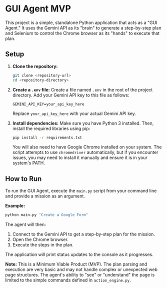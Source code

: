 # GUI Agent MVP

This project is a simple, standalone Python application that acts as a "GUI Agent." It uses the Gemini API as its "brain" to generate a step-by-step plan and Selenium to control the Chrome browser as its "hands" to execute that plan.

## Setup

1.  **Clone the repository:**
    ```bash
    git clone <repository-url>
    cd <repository-directory>
    ```

2.  **Create a `.env` file:**
    Create a file named `.env` in the root of the project directory. Add your Gemini API key to this file as follows:
    ```
    GEMINI_API_KEY=your_api_key_here
    ```
    Replace `your_api_key_here` with your actual Gemini API key.

3.  **Install dependencies:**
    Make sure you have Python 3 installed. Then, install the required libraries using pip:
    ```bash
    pip install -r requirements.txt
    ```
    You will also need to have Google Chrome installed on your system. The script attempts to use `chromedriver` automatically, but if you encounter issues, you may need to install it manually and ensure it is in your system's PATH.

## How to Run

To run the GUI Agent, execute the `main.py` script from your command line and provide a mission as an argument.

**Example:**

```bash
python main.py "Create a Google Form"
```

The agent will then:
1.  Connect to the Gemini API to get a step-by-step plan for the mission.
2.  Open the Chrome browser.
3.  Execute the steps in the plan.

The application will print status updates to the console as it progresses.

**Note:** This is a Minimum Viable Product (MVP). The plan parsing and execution are very basic and may not handle complex or unexpected web page structures. The agent's ability to "see" or "understand" the page is limited to the simple commands defined in `action_engine.py`.
